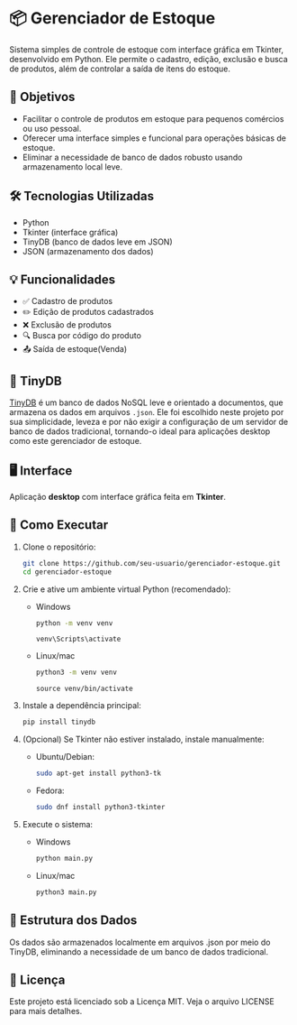 # 📦 Gerenciador de Estoque

Sistema simples de controle de estoque com interface gráfica em Tkinter, desenvolvido em Python. Ele permite o cadastro, edição, exclusão e busca de produtos, além de controlar a saída de itens do estoque.

## 🎯 Objetivos
   - Facilitar o controle de produtos em estoque para pequenos comércios ou uso pessoal.
   - Oferecer uma interface simples e funcional para operações básicas de estoque.
   - Eliminar a necessidade de banco de dados robusto usando armazenamento local leve.


## 🛠️ Tecnologias Utilizadas

- Python
- Tkinter (interface gráfica)
- TinyDB (banco de dados leve em JSON)
- JSON (armazenamento dos dados)

## 💡 Funcionalidades

- ✅ Cadastro de produtos
- ✏️ Edição de produtos cadastrados
- ❌ Exclusão de produtos
- 🔍 Busca por código do produto
- 📤 Saída de estoque(Venda)

## 🧩 TinyDB

[TinyDB](https://tinydb.readthedocs.io/) é um banco de dados NoSQL leve e orientado a documentos, que armazena os dados em arquivos `.json`. Ele foi escolhido neste projeto por sua simplicidade, leveza e por não exigir a configuração de um servidor de banco de dados tradicional, tornando-o ideal para aplicações desktop como este gerenciador de estoque.

## 🖥️ Interface

Aplicação **desktop** com interface gráfica feita em **Tkinter**.

## 🚀 Como Executar

1. Clone o repositório:
   ```bash
   git clone https://github.com/seu-usuario/gerenciador-estoque.git
   cd gerenciador-estoque
   ```

2. Crie e ative um ambiente virtual Python (recomendado):
    - Windows
       ```bash
       python -m venv venv
       ```
      ```
      venv\Scripts\activate
      ```
    - Linux/mac
      ```bash
      python3 -m venv venv
      ```
      ```
      source venv/bin/activate
      ```
4. Instale a dependência principal:
   ```bash
   pip install tinydb
   ```
5. (Opcional) Se Tkinter não estiver instalado, instale manualmente:
     - Ubuntu/Debian:
         ```bash
         sudo apt-get install python3-tk
         ```
     - Fedora:
       ```bash
       sudo dnf install python3-tkinter
       ```
6. Execute o sistema:
     - Windows
         ```bash
         python main.py
         ```
      - Linux/mac
         ```bash
         python3 main.py
         ```
## 📂 Estrutura dos Dados
Os dados são armazenados localmente em arquivos .json por meio do TinyDB, eliminando a necessidade de um banco de dados tradicional.

## 📄 Licença
Este projeto está licenciado sob a Licença MIT. Veja o arquivo LICENSE para mais detalhes.
   
   

